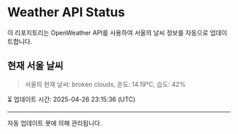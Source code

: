 
# Weather API Status

이 리포지토리는 OpenWeather API를 사용하여 서울의 날씨 정보를 자동으로 업데이트합니다.

## 현재 서울 날씨
> 서울의 현재 날씨: broken clouds, 온도: 14.19°C, 습도: 42%

⏳ 업데이트 시간: 2025-04-26 23:15:36 (UTC)

---
자동 업데이트 봇에 의해 관리됩니다.
